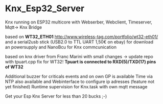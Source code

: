 # Knx_Esp32_Server
Knx running on ESP32 multicore with Webserber, Webclient, Timeserver, Mqtt-> Knx Bridge

based on **WT32_ETH01**  http://www.wireless-tag.com/portfolio/wt32-eth01/  and a serial2usb stick (USB2.0 to TTL UART 1,50€ on ebay) for download an powersupply and NanoBcu for Knx commcunication

based on knx driver from Franc Marini with small changes -> update repo with tpuart.cpp fix for WT32!
**Tpuart is connected to RXD(5)/TXD(17) pins of WT32**

Additional buzzer for criticals events and on own GP is available
Time via NTP also available and Webinterface to configure ip adresses (feature not yet finished)
Runtime supervision for Knx.task with own mqtt message

Get your Esp Knx Server for less than 20 bucks ;-)
